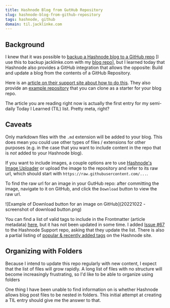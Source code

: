```yaml
---
title: Hashnode Blog from GutHub Repository
slug: hashnode-blog-from-github-repository
tags: hashnode, github
domain: til.jacklinke.com
---
```


## Background

I knew that it was possible to [backup a Hashnode blog to a GitHub repo](https://support.hashnode.com/en/articles/6427581-github-backup) [I use this to backup jacklinke.com with my [blog repo](https://github.com/jacklinke/blog)], but I learned today that Hashnode also provides a GitHub integration that allows the opposite: Build and update a blog from the contents of a GitHub Repository.

Here is an [article on their support site about how to do this](https://townhall.hashnode.com/start-using-github-to-publish-articles-on-hashnode). They also provide an [example repository](https://github.com/Hashnode/Hashnode-source-from-github-template) that you can clone as a starter for your blog repo.

The article you are reading right now is actually the first entry for my semi-daily Today I Learned (TIL) list. Pretty meta, right?

## Caveats

Only markdown files with the `.md` extension will be added to your blog. This does mean you could use other types of files / extensions for other purposes (e.g. in the case that you want to include content in the repo that is *not* added to your Hashnode blog).

If you want to include images, a couple options are to use [Hashnode's Image Uploader](https://hashnode.com/uploader) or upload the image to the repository and refer to its raw url, which should start with `https://raw.githubusercontent.com/...`.

To find the raw url for an image in your GutHub repo: after committing the image, navigate to it on GitHub, and click the `Download` button to view the raw url. 

![Example of Download button for an image on GitHub](20221022 - screenshot of download button.png)

You can find a list of valid tags to include in the Frontmatter (article metadata) [here](https://github.com/Hashnode/support/blob/main/misc/tags.json), but it has not been updated in some time. I added [Issue #67](https://github.com/Hashnode/support/issues/67) to the Hashnode Support repo, asking that they update the list. There is also a partial listing of [popular & recently added tags](https://hashnode.com/tags) on the Hashnode site.

## Organizing with Folders

Because I intend to update this repo regularly with new content, I expect that the list of files will grow rapidly. A long list of files with no structure will become increasingly frustrating, so I'd like to be able to organize using folders 

One thing I have been unable to find information on is whether Hashnode allows blog post files to be nested in folders. This initial attempt at creating a TIL entry should give me the answer to that.
